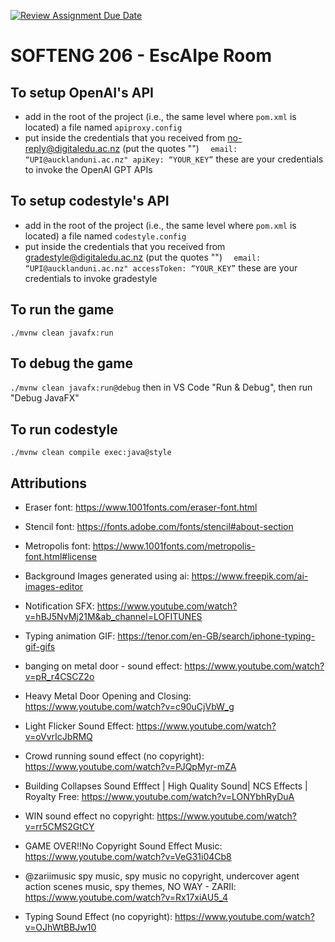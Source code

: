 [![Review Assignment Due Date](https://classroom.github.com/assets/deadline-readme-button-24ddc0f5d75046c5622901739e7c5dd533143b0c8e959d652212380cedb1ea36.svg)](https://classroom.github.com/a/K_kBlAWd)

# SOFTENG 206 - EscAIpe Room

## To setup OpenAI's API

- add in the root of the project (i.e., the same level where `pom.xml` is located) a file named `apiproxy.config`
- put inside the credentials that you received from no-reply@digitaledu.ac.nz (put the quotes "")
  `  email: “UPI@aucklanduni.ac.nz"
apiKey: “YOUR_KEY”`
  these are your credentials to invoke the OpenAI GPT APIs

## To setup codestyle's API

- add in the root of the project (i.e., the same level where `pom.xml` is located) a file named `codestyle.config`
- put inside the credentials that you received from gradestyle@digitaledu.ac.nz (put the quotes "")
  `  email: “UPI@aucklanduni.ac.nz"
accessToken: “YOUR_KEY”`
  these are your credentials to invoke gradestyle

## To run the game

`./mvnw clean javafx:run`

## To debug the game

`./mvnw clean javafx:run@debug` then in VS Code "Run & Debug", then run "Debug JavaFX"

## To run codestyle

`./mvnw clean compile exec:java@style`

## Attributions

- Eraser font: https://www.1001fonts.com/eraser-font.html
- Stencil font: https://fonts.adobe.com/fonts/stencil#about-section
- Metropolis font: https://www.1001fonts.com/metropolis-font.html#license
- Background Images generated using ai: https://www.freepik.com/ai-images-editor
- Notification SFX: https://www.youtube.com/watch?v=hBJ5NvMj21M&ab_channel=LOFITUNES
- Typing animation GIF: https://tenor.com/en-GB/search/iphone-typing-gif-gifs

- banging on metal door - sound effect: https://www.youtube.com/watch?v=pR_r4CSCZ2o
- Heavy Metal Door Opening and Closing: https://www.youtube.com/watch?v=c90uCjVbW_g
- Light Flicker Sound Effect: https://www.youtube.com/watch?v=oVvrIcJbRMQ
- Crowd running sound effect (no copyright): https://www.youtube.com/watch?v=PJQpMyr-mZA
- Building Collapses Sound Efffect | High Quality Sound| NCS Effects | Royalty Free: https://www.youtube.com/watch?v=LONYbhRyDuA
- WIN sound effect no copyright: https://www.youtube.com/watch?v=rr5CMS2GtCY
- GAME OVER!!No Copyright Sound Effect Music: https://www.youtube.com/watch?v=VeG31i04Cb8
- @zariimusic spy music, spy music no copyright, undercover agent action scenes music, spy themes, NO WAY - ZARII: https://www.youtube.com/watch?v=Rx17xiAU5_4
- Typing Sound Effect (no copyright): https://www.youtube.com/watch?v=OJhWtBBJw10
